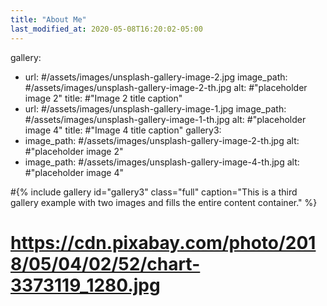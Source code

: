 ```yaml
---
title: "About Me"
last_modified_at: 2020-05-08T16:20:02-05:00
---
```

  
gallery:
  - url: #/assets/images/unsplash-gallery-image-2.jpg
    image_path: #/assets/images/unsplash-gallery-image-2-th.jpg
    alt: #"placeholder image 2"
    title: #"Image 2 title caption"
  - url: #/assets/images/unsplash-gallery-image-1.jpg
    image_path: #/assets/images/unsplash-gallery-image-1-th.jpg
    alt: #"placeholder image 4"
    title: #"Image 4 title caption"
gallery3:
  - image_path: #/assets/images/unsplash-gallery-image-2-th.jpg
    alt: #"placeholder image 2"
  - image_path: #/assets/images/unsplash-gallery-image-4-th.jpg
    alt: #"placeholder image 4"
	
	
#{% include gallery id="gallery3" class="full" caption="This is a third gallery example with two images and fills the entire content container." %}
# https://cdn.pixabay.com/photo/2018/05/04/02/52/chart-3373119_1280.jpg